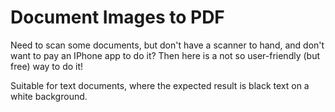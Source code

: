 # Document Images to PDF

Need to scan some documents, but don't have a scanner to hand, and don't want to pay an IPhone app to do it? Then here is a not so user-friendly (but free) way to do it!

Suitable for text documents, where the expected result is black text on a white background.
